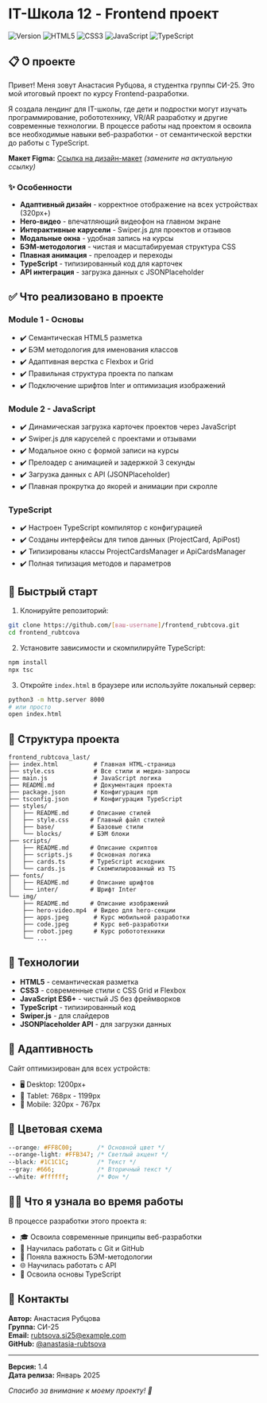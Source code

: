 # IT-Школа 12 - Frontend проект

![Version](https://img.shields.io/badge/version-1.4-orange.svg)
![HTML5](https://img.shields.io/badge/HTML5-E34C26?logo=html5&logoColor=white)
![CSS3](https://img.shields.io/badge/CSS3-1572B6?logo=css3&logoColor=white)
![JavaScript](https://img.shields.io/badge/JavaScript-F7DF1E?logo=javascript&logoColor=black)
![TypeScript](https://img.shields.io/badge/TypeScript-007ACC?logo=typescript&logoColor=white)

## 📋 О проекте

Привет! Меня зовут Анастасия Рубцова, я студентка группы СИ-25. Это мой итоговый проект по курсу Frontend-разработки. 

Я создала лендинг для IT-школы, где дети и подростки могут изучать программирование, робототехнику, VR/AR разработку и другие современные технологии. В процессе работы над проектом я освоила все необходимые навыки веб-разработки - от семантической верстки до работы с TypeScript.

**Макет Figma:** [Ссылка на дизайн-макет](https://www.figma.com/file/example) *(замените на актуальную ссылку)*

### ✨ Особенности

- **Адаптивный дизайн** - корректное отображение на всех устройствах (320px+)
- **Hero-видео** - впечатляющий видеофон на главном экране
- **Интерактивные карусели** - Swiper.js для проектов и отзывов
- **Модальные окна** - удобная запись на курсы
- **БЭМ-методология** - чистая и масштабируемая структура CSS
- **Плавная анимация** - прелоадер и переходы
- **TypeScript** - типизированный код для карточек
- **API интеграция** - загрузка данных с JSONPlaceholder

## ✅ Что реализовано в проекте

### Module 1 - Основы
- ✔️ Семантическая HTML5 разметка 
- ✔️ БЭМ методология для именования классов
- ✔️ Адаптивная верстка с Flexbox и Grid
- ✔️ Правильная структура проекта по папкам
- ✔️ Подключение шрифтов Inter и оптимизация изображений

### Module 2 - JavaScript 
- ✔️ Динамическая загрузка карточек проектов через JavaScript
- ✔️ Swiper.js для каруселей с проектами и отзывами
- ✔️ Модальное окно с формой записи на курсы
- ✔️ Прелоадер с анимацией и задержкой 3 секунды
- ✔️ Загрузка данных с API (JSONPlaceholder) 
- ✔️ Плавная прокрутка до якорей и анимации при скролле

### TypeScript
- ✔️ Настроен TypeScript компилятор с конфигурацией
- ✔️ Созданы интерфейсы для типов данных (ProjectCard, ApiPost)
- ✔️ Типизированы классы ProjectCardsManager и ApiCardsManager
- ✔️ Полная типизация методов и параметров

## 🚀 Быстрый старт

1. Клонируйте репозиторий:
```bash
git clone https://github.com/[ваш-username]/frontend_rubtcova.git
cd frontend_rubtcova
```

2. Установите зависимости и скомпилируйте TypeScript:
```bash
npm install
npx tsc
```

3. Откройте `index.html` в браузере или используйте локальный сервер:
```bash
python3 -m http.server 8000
# или просто
open index.html
```

## 📁 Структура проекта

```
frontend_rubtcova_last/
├── index.html          # Главная HTML-страница
├── style.css           # Все стили и медиа-запросы
├── main.js             # JavaScript логика
├── README.md           # Документация проекта
├── package.json        # Конфигурация npm
├── tsconfig.json       # Конфигурация TypeScript
├── styles/
│   ├── README.md      # Описание стилей
│   ├── style.css      # Главный файл стилей
│   ├── base/          # Базовые стили
│   └── blocks/        # БЭМ блоки  
├── scripts/
│   ├── README.md      # Описание скриптов
│   ├── scripts.js     # Основная логика
│   ├── cards.ts       # TypeScript исходник
│   └── cards.js       # Скомпилированный из TS
├── fonts/
│   ├── README.md      # Описание шрифтов
│   └── inter/         # Шрифт Inter
└── img/
    ├── README.md      # Описание изображений
    ├── hero-video.mp4  # Видео для hero-секции
    ├── apps.jpeg       # Курс мобильной разработки  
    ├── code.jpeg       # Курс веб-разработки
    ├── robot.jpeg      # Курс робототехники
    └── ...
```

## 🛶 Технологии

- **HTML5** - семантическая разметка 
- **CSS3** - современные стили с CSS Grid и Flexbox
- **JavaScript ES6+** - чистый JS без фреймворков
- **TypeScript** - типизированный код
- **Swiper.js** - для слайдеров
- **JSONPlaceholder API** - для загрузки данных

## 📱 Адаптивность

Сайт оптимизирован для всех устройств:
- 🖥 Desktop: 1200px+
- 📱 Tablet: 768px - 1199px  
- 📲 Mobile: 320px - 767px

## 🎨 Цветовая схема

```css
--orange: #FF8C00;       /* Основной цвет */
--orange-light: #FFB347; /* Светлый акцент */
--black: #1C1C1C;        /* Текст */
--gray: #666;            /* Вторичный текст */
--white: #ffffff;        /* Фон */
```

## 👩‍💻 Что я узнала во время работы

В процессе разработки этого проекта я:
- 🎓 Освоила современные принципы веб-разработки
- 🎯 Научилась работать с Git и GitHub
- 🧩 Поняла важность БЭМ-методологии
- 🌐 Научилась работать с API
- 🚀 Освоила основы TypeScript

## 📧 Контакты

**Автор:** Анастасия Рубцова  
**Группа:** СИ-25  
**Email:** rubtsova.si25@example.com  
**GitHub:** [@anastasia-rubtsova](https://github.com/)

---

**Версия:** 1.4  
**Дата релиза:** Январь 2025

*Спасибо за внимание к моему проекту! 🚀*
